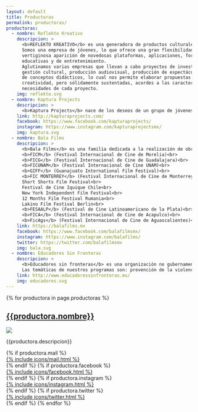 ```yaml
---
layout: default
title: Productoras
permalink: productoras/
productoras:
  - nombre: Reflekto Kreativo
    descripcion: >
      <b>REFLEKTO KREATIVO</b> es una generadora de productos culturales.
      Somos una empresa de jóvenes, lo que ofrece una gran flexibilidad de cara a la
      vertiginosa aparición de novedosas plataformas, aplicaciones, formatos y opciones
      educativas y de entretenimiento.
      Aglutinamos varias empresas que llevan a cabo proyectos de investigación,
      gestión cultural, producción audiovisual, producción de espectáculos y creación
      de conceptos didácticos, lo cual nos permite elaborar propuestas llenas de
      creatividad, pero sólidamente sustentadas, acordes a las características y
      necesidades de cada proyecto.
    img: reflekto.svg
  - nombre: Kaptura Projects
    descripcion: >
      <b>Kaptura Projects</b> nace de los deseos de un grupo de jóvenes cineastas que buscan generar proyectos relevantes. A través de la confianza depositada en jóvenes artistas para el desarrollo de los proyectos, escuchando las necesidades de los nuevos creativos para dar resultados frescos, innovadores y actualizados.
    link: http://kapturaprojects.com/
    facebook: https://www.facebook.com/kapturaprojects/
    instagram: https://www.instagram.com/kapturaprojectsmx/
    img: kaptura.svg
  - nombre: Bala Films
    descripcion: >
      <b>Bala Films</b> es una familia dedicada a la realización de obras cinematográficas y proyectos audiovisuales. Nuestras obras han sido seleccionadas en los siguientes festivales nacionales e internacionales:<br>
      <b>FICM</b> (Festival Internacional de Cine de Morelia)<br>
      <b>FICG</b> (Festival Internacional de Cine de Guadalajara)<br>
      <b>FICUNAM</b> (Festival Internacional de Cine UNAM)<br>
      <b>GIFF</b> (Guanajuato International Film Festival)<br>
      <b>FIC MONTERREY</b> (Festival Internacional de Cine de Monterrey)<br>
      Short Shorts Film Festival<br>
      Festival de Cine Iquique Chile<br>
      New York Independent Film Festival<br>
      12 Months Film Festival Rumania<br>
      Lakino Film Festival Berlin<br>
      <b>FESAALP</b> (Festival de Cine Latinoamericano de la Plata)<br>
      <b>FICA</b> (Festival Internacional de Cine de Acapulco)<br>
      <b>FicAgs</b> (Festival Internacional de Cine de Aguascalientes)<br>
    link: https://balafilms.mx
    facebook: https://www.facebook.com/balafilmsmx/
    instagram: https://www.instagram.com/balafilms/
    twitter: https://twitter.com/balafilmsmx
    img: bala.svg
  - nombre: Educadores Sin Fronteras
    descripcion: >
      <b>Educadores sin fronteras</b> es una organización no gubernamental, autónoma, sin fines de lucro, que desarrolla y fomenta programas académicos y culturales, así como publicaciones e investigaciones con el objetivo de mejorar la educación en México.
      Las temáticas de nuestros programas son: prevención de la violencia, ética, cívica, lectura, cultura de la legalidad, equidad de género, participación social, didáctica, psicología, gestión de conflictos, mediación, inteligencia emocional y justicia.
    link: http://www.educadoressinfronteras.mx/
    img: educadores.svg
---
```

<section>
  {% for productora in page.productoras %}
  <div class="productora">
  <a href="{{productora.link}}" target="_blank">
    <h2>{{productora.nombre}}</h2>
    <img class="productoras_logo" src="/img/productoras/{{productora.img}}">
  </a>
  <p>{{productora.descripcion}}</p>
  {% if productora.mail %}
    <a href="mailto:{{productora.mail}}" target="_blank">
      <div class="social-link instagram">{% include icons/mail.html %}</div>
    </a>
  {% endif %}
  {% if productora.facebook %}
    <a href="{{productora.facebook}}" target="_blank">
      <div class="social-link facebook">{% include icons/facebook.html %}</div>
    </a>
  {% endif %}
  {% if productora.instagram %}
    <a href="{{productora.instagram}}" target="_blank">
      <div class="social-link instagram">{% include icons/instagram.html %}</div>
    </a>
  {% endif %}
  {% if productora.twitter %}
    <a href="{{productora.twitter}}" target="_blank">
      <div class="social-link twitter">{% include icons/twitter.html %}</div>
    </a>
  {% endif %}
  {% endfor %}
</div>
